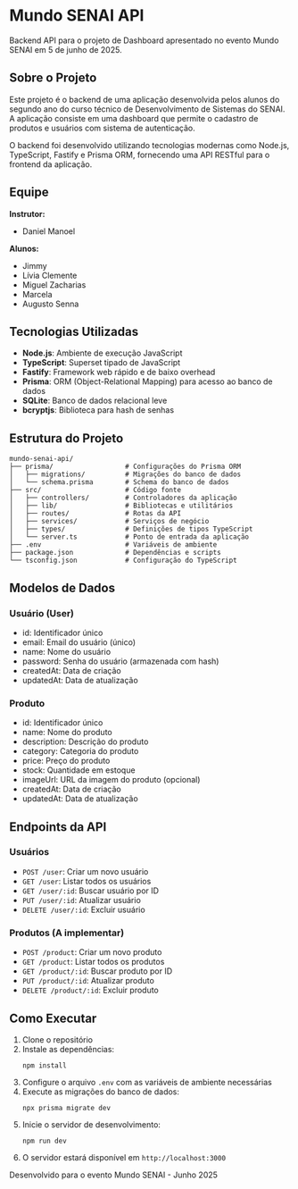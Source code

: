 # Mundo SENAI API

Backend API para o projeto de Dashboard apresentado no evento Mundo SENAI em 5 de junho de 2025.

## Sobre o Projeto

Este projeto é o backend de uma aplicação desenvolvida pelos alunos do segundo ano do curso técnico de Desenvolvimento de Sistemas do SENAI. A aplicação consiste em uma dashboard que permite o cadastro de produtos e usuários com sistema de autenticação.

O backend foi desenvolvido utilizando tecnologias modernas como Node.js, TypeScript, Fastify e Prisma ORM, fornecendo uma API RESTful para o frontend da aplicação.

## Equipe

**Instrutor:**
- Daniel Manoel

**Alunos:**
- Jimmy
- Lívia Clemente
- Miguel Zacharias
- Marcela
- Augusto Senna

## Tecnologias Utilizadas

- **Node.js**: Ambiente de execução JavaScript
- **TypeScript**: Superset tipado de JavaScript
- **Fastify**: Framework web rápido e de baixo overhead
- **Prisma**: ORM (Object-Relational Mapping) para acesso ao banco de dados
- **SQLite**: Banco de dados relacional leve
- **bcryptjs**: Biblioteca para hash de senhas

## Estrutura do Projeto

```
mundo-senai-api/
├── prisma/                  # Configurações do Prisma ORM
│   ├── migrations/          # Migrações do banco de dados
│   └── schema.prisma        # Schema do banco de dados
├── src/                     # Código fonte
│   ├── controllers/         # Controladores da aplicação
│   ├── lib/                 # Bibliotecas e utilitários
│   ├── routes/              # Rotas da API
│   ├── services/            # Serviços de negócio
│   ├── types/               # Definições de tipos TypeScript
│   └── server.ts            # Ponto de entrada da aplicação
├── .env                     # Variáveis de ambiente
├── package.json             # Dependências e scripts
└── tsconfig.json            # Configuração do TypeScript
```

## Modelos de Dados

### Usuário (User)
- id: Identificador único
- email: Email do usuário (único)
- name: Nome do usuário
- password: Senha do usuário (armazenada com hash)
- createdAt: Data de criação
- updatedAt: Data de atualização

### Produto
- id: Identificador único
- name: Nome do produto
- description: Descrição do produto
- category: Categoria do produto
- price: Preço do produto
- stock: Quantidade em estoque
- imageUrl: URL da imagem do produto (opcional)
- createdAt: Data de criação
- updatedAt: Data de atualização

## Endpoints da API

### Usuários
- `POST /user`: Criar um novo usuário
- `GET /user`: Listar todos os usuários
- `GET /user/:id`: Buscar usuário por ID
- `PUT /user/:id`: Atualizar usuário
- `DELETE /user/:id`: Excluir usuário

### Produtos (A implementar)
- `POST /product`: Criar um novo produto
- `GET /product`: Listar todos os produtos
- `GET /product/:id`: Buscar produto por ID
- `PUT /product/:id`: Atualizar produto
- `DELETE /product/:id`: Excluir produto

## Como Executar

1. Clone o repositório
2. Instale as dependências:
   ```
   npm install
   ```
3. Configure o arquivo `.env` com as variáveis de ambiente necessárias
4. Execute as migrações do banco de dados:
   ```
   npx prisma migrate dev
   ```
5. Inicie o servidor de desenvolvimento:
   ```
   npm run dev
   ```
6. O servidor estará disponível em `http://localhost:3000`


Desenvolvido para o evento Mundo SENAI - Junho 2025
